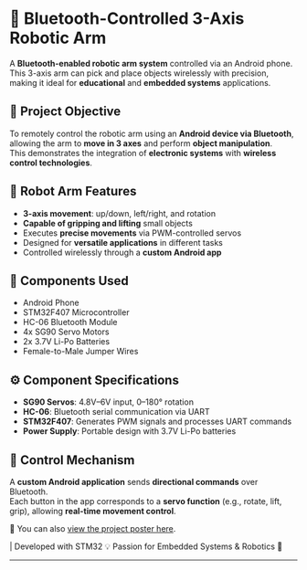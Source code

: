 # 🤖 Bluetooth-Controlled 3-Axis Robotic Arm

A **Bluetooth-enabled robotic arm system** controlled via an Android phone.  
This 3-axis arm can pick and place objects wirelessly with precision, making it ideal for **educational** and **embedded systems** applications.

## 🎯 Project Objective

To remotely control the robotic arm using an **Android device via Bluetooth**, allowing the arm to **move in 3 axes** and perform **object manipulation**.  
This demonstrates the integration of **electronic systems** with **wireless control technologies**.

## 🔩 Robot Arm Features

- **3-axis movement**: up/down, left/right, and rotation  
- **Capable of gripping and lifting** small objects  
- Executes **precise movements** via PWM-controlled servos  
- Designed for **versatile applications** in different tasks  
- Controlled wirelessly through a **custom Android app**

## 🔧 Components Used

- Android Phone  
- STM32F407 Microcontroller  
- HC-06 Bluetooth Module  
- 4x SG90 Servo Motors  
- 2x 3.7V Li-Po Batteries  
- Female-to-Male Jumper Wires  

## ⚙️ Component Specifications

- **SG90 Servos**: 4.8V–6V input, 0–180° rotation  
- **HC-06**: Bluetooth serial communication via UART  
- **STM32F407**: Generates PWM signals and processes UART commands  
- **Power Supply**: Portable design with 3.7V Li-Po batteries  

## 📱 Control Mechanism

A **custom Android application** sends **directional commands** over Bluetooth.  
Each button in the app corresponds to a **servo function** (e.g., rotate, lift, grip), allowing **real-time movement control**.

📄 You can also [view the project poster here](3EksenliRobotKol.jpg).


| Developed with STM32 💡 Passion for Embedded Systems & Robotics 🤖



---

